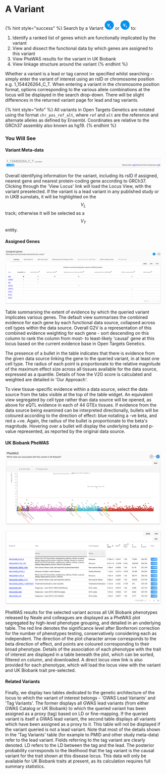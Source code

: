 # A Variant

{% hint style="success" %}
Search by a Variant ![](../.gitbook/assets/vl_30%20%281%29.png) or ![](../.gitbook/assets/vt_30.png) to:

1. Identify a ranked list of genes which are functionally implicated by the variant
2. View and dissect the functional data by which genes are assigned to this variant
3. View PheWAS results for the variant in UK Biobank
4. View linkage structure around the variant
{% endhint %}

Whether a variant is a lead or tag cannot be specified whilst searching - simply enter the variant of interest using an rsID or chromosome position e.g. 1\_154426264\_C\_T.  When entering a variant in the chromosome position format, options corresponding to the various allele combinations  at the locus will be displayed in the search drop-down. There will be slight differences in the returned variant page for lead and tag variants.

{% hint style="info" %}
All variants in Open Targets Genetics are notated using the format `chr_pos_ref_alt`, where `ref` and `alt` are the reference and alternate alleles as defined by Ensembl.  Coordinates are relative to the GRCh37 assembly also known as hg19.
{% endhint %}

### You Will See

#### Variant Meta-data

![](../.gitbook/assets/screen-shot-2018-10-08-at-15.24.32.png)

Overall identifying information for the variant, including its rsID if assigned, nearest gene and nearest protein-coding gene according to GRCh37.  Clicking through the 'View Locus' link will load the Locus View, with the variant preselected.  If the variant is a lead variant in any published study or in UKB sumstats, it will be highlighted on the $$V_L$$ track; otherwise it will be selected as a $$V_T$$entity.  

#### Assigned Genes

![](../.gitbook/assets/screen-shot-2018-10-08-at-15.32.44.png)

Table summarsing the extent of evidence by which the queried variant implicates various genes. The default view summarises the combined evidence for each gene by each functional data source, collapsed across cell types within the data source. Overall G2V is a representation of this combined evidence weighting for each gene - sort descending on this column to rank the column from most- to least-likely 'causal' gene at this locus based on the current evidence base in Open Targets Genetics.  

The presence of a bullet in the table indicates that there is evidence from the given data source linking the gene to the queried variant, in at least one cell type. The radius of each point is proportionate to the relative magnitude of the maximum effect size across all tissues available for the data source, expressed as a quantile.  Details of how the V2G score is calculated and weighted are detailed in 'Our Approach'.

To view tissue-specific evidence within a data source, select the data source from the tabs visible at the top of the table widget.  An equivalent view segregated by cell type rather than data source will be opened, as above for eQTL evidence in each of 44 GTEx tissues.  If evidence from the data source being examined can be interpreted directionally, bullets will be coloured according to the direction of effect:  blue notating a -ve beta, and red a +ve.  Again, the radius of the bullet is proportionate to the beta's magnitude.  Hovering over a bullet will display the underlying beta and p-value represented, as reported by the original data source.  

#### UK Biobank PheWAS

![](../.gitbook/assets/screen-shot-2018-10-17-at-15.19.48.png)

![](../.gitbook/assets/screen-shot-2018-10-17-at-15.20.16.png)

PheWAS results for the selected variant across all UK Biobank phenotypes released by Neale and colleagues are displayed as a PheWAS plot segregated by high-level phenotype grouping, and detailed in an underlying table.  The red line denotes the significance level after Bonferroni correction for the number of phenotypes testing, conservatively considering each as independent. The direction of the plot character arrow corresponds to the beta direction of effect, and points are coloured corresponding to their broad phenotype. Details of the association of each phenotype with the trait of interest are displayed in a table beneath the plot, which can be sorted, filtered on column, and downloaded. A direct locus view link is also provided for each phenotype, which will load the locus view with the variant and UK Biobank trait pre-selected.    

#### Related Variants

Finally, we display two tables dedicated to the genetic architecture of the locus to which the variant of interest belongs - 'GWAS Lead Variants' and 'Tag Variants'.  The former displays all GWAS lead variants \(from either GWAS Catalog or UK Biobank\) to which the queried variant has been assigned as a proxy \(tag\) based on LD or fine-mapping. If the queried variant  is itself a GWAS lead variant, the second table displays all variants which have been assigned as a proxy to it. This table will not be displayed if the variant queried is not a lead variant.  Note that most of the details shown in the 'Tag Variants' table \(for example to PMID and other study meta-data\) refer to the lead variant. Fields referring to the tag variant are clearly denoted. LD refers to the LD between the tag and the lead. The posterior probability corresponds to the likelihood that the tag variant is the causal variant for the trait shown at this disease locus. This data will only be available for UK Biobank traits at present, as its calculation requires full summary statistics.     

